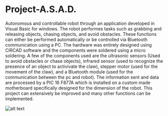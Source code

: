 # Project-A.S.A.D.
Autonomous and controllable robot through an application developed in Visual Basic for windows. The robot performes tasks such as grabbing and releasing objects, chasing objects, and avoid obstacles. These functions can either be performed automatically or be controlled via Bluetooth communication using a PC. The hardware was entirely designed using CIRCAD software and the components were soldered using a micro soldering. A few of the components used are the ultrasonic sensors (Used to avoid obstacles or chase objects), infrared sensor (used to recognize the presence of an object to activivate the claw), stepper motor (used for the movement of the claw), and a Bluetooth module (used for the communication between the pc and robot). The information sent and data are processed by a PIC 16 F877A which is installed on a custom made motherboard specifically designed for the dimension of the robot. This project can extensively be improved and many other functions can be implemented.

![alt text](https://github.com/snicosia/Project-A.S.A.D/blob/master/Pictures/DSC05605.JPG "Project ASAD")
